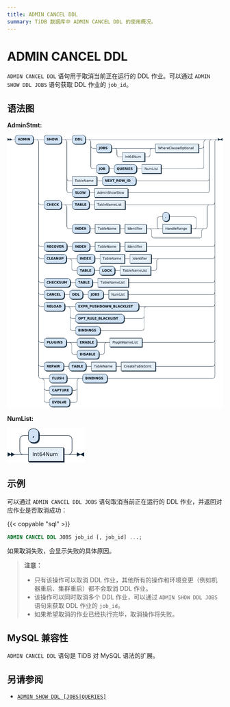 ```yaml
---
title: ADMIN CANCEL DDL
summary: TiDB 数据库中 ADMIN CANCEL DDL 的使用概况。
---
```


# ADMIN CANCEL DDL

`ADMIN CANCEL DDL` 语句用于取消当前正在运行的 DDL 作业。可以通过 `ADMIN SHOW DDL JOBS` 语句获取 DDL 作业的 `job_id`。

## 语法图

**AdminStmt:**

![AdminStmt](/media/sqlgram/AdminStmt.png)

**NumList:**

![NumList](/media/sqlgram/NumList.png)

## 示例

可以通过 `ADMIN CANCEL DDL JOBS` 语句取消当前正在运行的 DDL 作业，并返回对应作业是否取消成功：

{{< copyable "sql" >}}

```sql
ADMIN CANCEL DDL JOBS job_id [, job_id] ...;
```

如果取消失败，会显示失败的具体原因。

> **注意：**
>
> + 只有该操作可以取消 DDL 作业，其他所有的操作和环境变更（例如机器重启、集群重启）都不会取消 DDL 作业。
> + 该操作可以同时取消多个 DDL 作业，可以通过 `ADMIN SHOW DDL JOBS` 语句来获取 DDL 作业的 `job_id`。
> + 如果希望取消的作业已经执行完毕，取消操作将失败。

## MySQL 兼容性

`ADMIN CANCEL DDL` 语句是 TiDB 对 MySQL 语法的扩展。 

## 另请参阅

* [`ADMIN SHOW DDL [JOBS|QUERIES]`](/sql-statements/sql-statement-admin-show-ddl.md)
